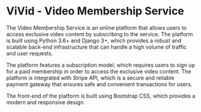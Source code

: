 # ViVid - Video Membership Service

The Video Membership Service is an online platform that allows users to access exclusive video content by subscribing to the service. The platform is built using Python 3.6+ and Django 3+, which provides a robust and scalable back-end infrastructure that can handle a high volume of traffic and user requests.

The platform features a subscription model, which requires users to sign up for a paid membership in order to access the exclusive video content. The platform is integrated with Stripe API, which is a secure and reliable payment gateway that ensures safe and convenient transactions for users.

The front-end of the platform is built using Bootstrap CSS, which provides a modern and responsive design.

